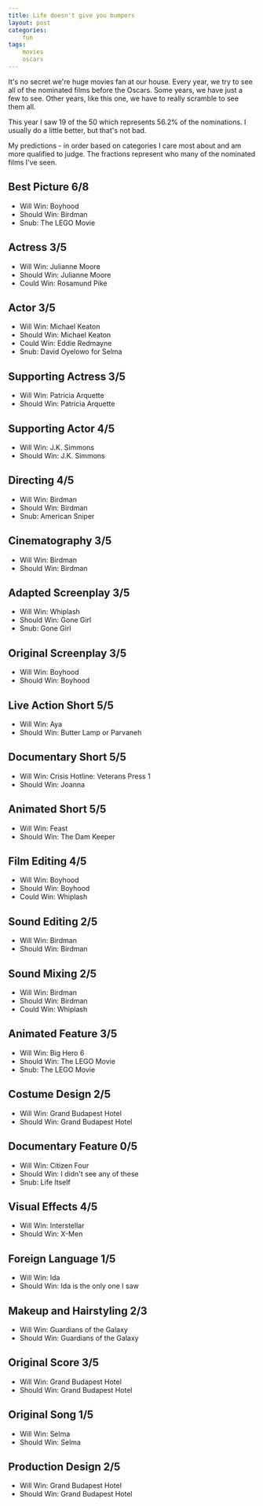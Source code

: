 ```yaml
---
title: Life doesn't give you bumpers
layout: post
categories:
    fun
tags:
    movies
    oscars
---
```

It's no secret we're huge movies fan at our house. Every year, we try to see all of the nominated films before the Oscars. Some years, we have just a few to see. Other years, like this one, we have to really scramble to see them all.

This year I saw 19 of the 50 which represents 56.2% of the nominations. I usually do a little better, but that's not bad.

My predictions - in order based on categories I care most about and am more qualified to judge. The fractions represent who many of the nominated films I've seen.

## Best Picture 6/8

* Will Win: Boyhood
* Should Win: Birdman
* Snub: The LEGO Movie

## Actress 3/5

* Will Win: Julianne Moore
* Should Win: Julianne Moore
* Could Win: Rosamund Pike

## Actor 3/5

* Will Win: Michael Keaton
* Should Win: Michael Keaton
* Could Win: Eddie Redmayne
* Snub: David Oyelowo for Selma

## Supporting Actress 3/5

* Will Win: Patricia Arquette
* Should Win: Patricia Arquette

## Supporting Actor 4/5

* Will Win: J.K. Simmons
* Should Win: J.K. Simmons

## Directing 4/5

* Will Win: Birdman
* Should Win: Birdman
* Snub: American Sniper

## Cinematography 3/5

* Will Win: Birdman
* Should Win: Birdman

## Adapted Screenplay 3/5

* Will Win: Whiplash
* Should Win: Gone Girl
* Snub: Gone Girl

## Original Screenplay 3/5

* Will Win: Boyhood
* Should Win: Boyhood

## Live Action Short 5/5

* Will Win: Aya
* Should Win: Butter Lamp or Parvaneh

## Documentary Short 5/5

* Will Win: Crisis Hotline: Veterans Press 1
* Should Win: Joanna

## Animated Short 5/5

* Will Win: Feast
* Should Win: The Dam Keeper

## Film Editing 4/5

* Will Win: Boyhood
* Should Win: Boyhood
* Could Win: Whiplash

## Sound Editing 2/5

* Will Win: Birdman
* Should Win: Birdman

## Sound Mixing 2/5

* Will Win: Birdman
* Should Win: Birdman
* Could Win: Whiplash

## Animated Feature 3/5

* Will Win: Big Hero 6
* Should Win: The LEGO Movie
* Snub: The LEGO Movie

## Costume Design 2/5

* Will Win: Grand Budapest Hotel
* Should Win: Grand Budapest Hotel

## Documentary Feature 0/5

* Will Win: Citizen Four
* Should Win: I didn't see any of these
* Snub: Life Itself

## Visual Effects 4/5

* Will Win: Interstellar
* Should Win: X-Men

## Foreign Language 1/5

* Will Win: Ida
* Should Win: Ida is the only one I saw

## Makeup and Hairstyling 2/3

* Will Win: Guardians of the Galaxy
* Should Win: Guardians of the Galaxy

## Original Score 3/5

* Will Win: Grand Budapest Hotel
* Should Win: Grand Budapest Hotel

## Original Song 1/5

* Will Win: Selma
* Should Win: Selma

## Production Design 2/5

* Will Win: Grand Budapest Hotel
* Should Win: Grand Budapest Hotel


